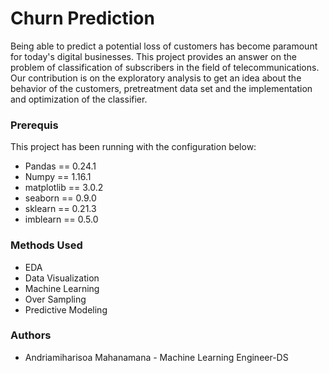 # Churn Prediction
Being able to predict a potential loss of customers has become paramount for today's digital businesses.
This project provides an answer on the problem of classification of subscribers in the field of telecommunications.
Our contribution is on the exploratory analysis to get an idea about the behavior of the customers, pretreatment data set and the implementation and optimization of the classifier.

### Prerequis
This project has been running with the configuration below:
* Pandas == 0.24.1
* Numpy == 1.16.1
* matplotlib == 3.0.2
* seaborn == 0.9.0
* sklearn == 0.21.3
* imblearn == 0.5.0

### Methods Used
* EDA
* Data Visualization
* Machine Learning
* Over Sampling
* Predictive Modeling

### Authors
* Andriamiharisoa Mahanamana - Machine Learning Engineer-DS
